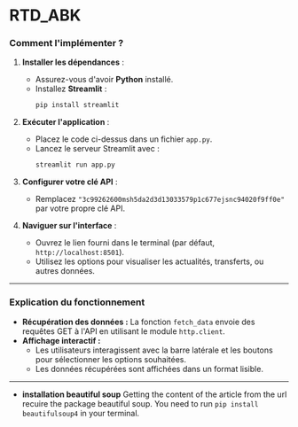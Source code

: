 # RTD_ABK


### Comment l'implémenter ?

1. **Installer les dépendances** :
   - Assurez-vous d'avoir **Python** installé.
   - Installez **Streamlit** :
     ```bash
     pip install streamlit
     ```

2. **Exécuter l'application** :
   - Placez le code ci-dessus dans un fichier `app.py`.
   - Lancez le serveur Streamlit avec :
     ```bash
     streamlit run app.py
     ```

3. **Configurer votre clé API** :
   - Remplacez `"3c99262600msh5da2d3d13033579p1c677ejsnc94020f9ff0e"` par votre propre clé API.

4. **Naviguer sur l'interface** :
   - Ouvrez le lien fourni dans le terminal (par défaut, `http://localhost:8501`).
   - Utilisez les options pour visualiser les actualités, transferts, ou autres données.

---

### Explication du fonctionnement
- **Récupération des données :**
  La fonction `fetch_data` envoie des requêtes GET à l'API en utilisant le module `http.client`.
- **Affichage interactif :**
  - Les utilisateurs interagissent avec la barre latérale et les boutons pour sélectionner les options souhaitées.
  - Les données récupérées sont affichées dans un format lisible.


---

- **installation beautiful soup**
Getting the content of the article from the url recuire the package beautiful soup. You need to run `pip install beautifulsoup4` in your terminal.
